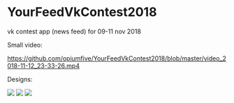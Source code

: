 # YourFeedVkContest2018
vk contest app (news feed) for 09-11 nov 2018

Small video: 

https://github.com/opiumfive/YourFeedVkContest2018/blob/master/video_2018-11-12_23-33-26.mp4

Designs:

<img src="https://github.com/opiumfive/YourFeedVkContest2018/blob/master/VK%20Mobile%20Challenge1.png?raw=true"/>

<img src="https://github.com/opiumfive/YourFeedVkContest2018/blob/master/VK%20Mobile%20Challenge2.png?raw=true"/>

<img src="https://github.com/opiumfive/YourFeedVkContest2018/blob/master/VK%20Mobile%20Challenge3.png?raw=true"/>
